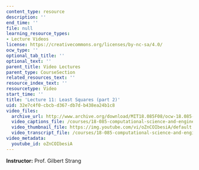 ```yaml
---
content_type: resource
description: ''
end_time: ''
file: null
learning_resource_types:
- Lecture Videos
license: https://creativecommons.org/licenses/by-nc-sa/4.0/
ocw_type: ''
optional_tab_title: ''
optional_text: ''
parent_title: Video Lectures
parent_type: CourseSection
related_resources_text: ''
resource_index_text: ''
resourcetype: Video
start_time: ''
title: 'Lecture 11: Least Squares (part 2)'
uid: 32e7c4f0-cbcb-d367-db7d-b438ea24b1c8
video_files:
  archive_url: http://www.archive.org/download/MIT18.085F08/ocw-18.085-f08-lec11_300k.mp4
  video_captions_file: /courses/18-085-computational-science-and-engineering-i-fall-2008/cd757cac8a8b509f8e503806996b2ccd_oZnCOIbesiA.vtt
  video_thumbnail_file: https://img.youtube.com/vi/oZnCOIbesiA/default.jpg
  video_transcript_file: /courses/18-085-computational-science-and-engineering-i-fall-2008/534ae868684f5092a8c9242121e4daeb_oZnCOIbesiA.pdf
video_metadata:
  youtube_id: oZnCOIbesiA
---
```


**Instructor:** Prof. Gilbert Strang

